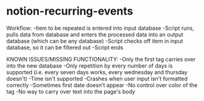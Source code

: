 # notion-recurring-events
Workflow: 
-Item to be repeated is entered into input database
-Script runs, pulls data from database and enters the processed data into an output database (which can be any database)
-Script checks off item in input database, so it can be filtered out
-Script ends

KNOWN ISSUES/MISSING FUNCTIONALITY:
-Only the first tag carries over into the new database
-Only repetition by every number of days is supported (i.e. every seven days works, every wednesday and thursday doesn't)
-Time isn't supported
-Crashes when user input isn't formatted correctly
-Sometimes first date doesn't appear
-No control over color of the tag
-No way to carry over text into the page's body
